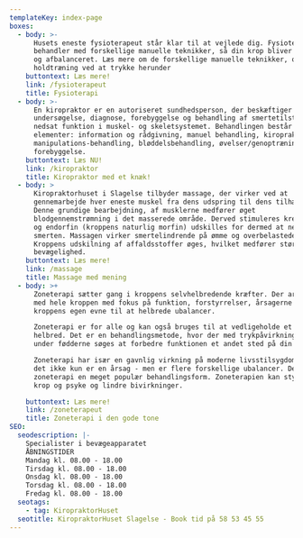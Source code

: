 ```yaml
---
templateKey: index-page
boxes:
  - body: >-
      Husets eneste fysioterapeut står klar til at vejlede dig. Fysioterapeuten
      behandler med forskellige manuelle teknikker, så din krop bliver afspændt
      og afbalanceret. Læs mere om de forskellige manuelle teknikker, og om
      holdtræning ved at trykke herunder
    buttontext: Læs mere!
    link: /fysioterapeut
    title: Fysioterapi
  - body: >-
      En kiropraktor er en autoriseret sundhedsperson, der beskæftiger sig med
      undersøgelse, diagnose, forebyggelse og behandling af smertetilstande og
      nedsat funktion i muskel- og skeletsystemet. Behandlingen består af flere
      elementer: information og rådgivning, manuel behandling, kiropraktisk
      manipulations-behandling, bløddelsbehandling, øvelser/genoptræning og
      forebyggelse.
    buttontext: Læs NU!
    link: /kiropraktor
    title: Kiropraktor med et knæk!
  - body: >
      Kiropraktorhuset i Slagelse tilbyder massage, der virker ved at
      gennemarbejde hver eneste muskel fra dens udspring til dens tilhæftning.
      Denne grundige bearbejdning, af musklerne medfører øget
      blodgennemstrømning i det masserede område. Derved stimuleres kredsløbet,
      og endorfin (kroppens naturlig morfin) udskilles for dermed at nedsætte
      smerten. Massagen virker smertelindrende på ømme og overbelastede muskler.
      Kroppens udskilning af affaldsstoffer øges, hvilket medfører større
      bevægelighed.
    buttontext: Læs mere!
    link: /massage
    title: Massage med mening
  - body: >+
      Zoneterapi sætter gang i kroppens selvhelbredende kræfter. Der arbejdes
      med hele kroppen med fokus på funktion, forstyrrelser, årsagerne og
      kroppens egen evne til at helbrede ubalancer.  

      Zoneterapi er for alle og kan også bruges til at vedligeholde et godt
      helbred. Det er en behandlingsmetode, hvor der med trykpåvirkning på og
      under fødderne søges at forbedre funktionen et andet sted på din krop.

      Zoneterapi har især en gavnlig virkning på moderne livsstilsygdomme, hvor
      det ikke kun er en årsag - men er flere forskellige ubalancer. Derfor er
      zoneterapi en meget populær behandlingsform. Zoneterapien kan styrke din
      krop og psyke og lindre bivirkninger.

    buttontext: Læs mere!
    link: /zoneterapeut
    title: Zoneterapi i den gode tone
SEO:
  seodescription: |-
    Specialister i bevægeapparatet  
    ÅBNINGSTIDER  
    Mandag kl. 08.00 - 18.00
    Tirsdag kl. 08.00 - 18.00
    Onsdag kl. 08.00 - 18.00
    Torsdag kl. 08.00 - 18.00
    Fredag kl. 08.00 - 18.00
  seotags:
    - tag: KiropraktorHuset
  seotitle: KiropraktorHuset Slagelse - Book tid på 58 53 45 55
---
```


